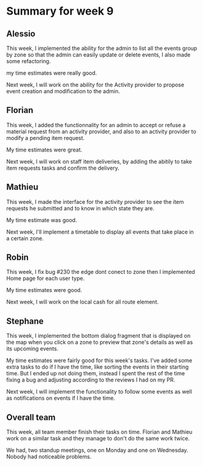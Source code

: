 # Summary for week 9

## Alessio
This week, I implemented the ability for the admin to list all the events group by zone so that the admin can easily update or delete events, I also made some refactoring.

my time estimates were really good. 

Next week, I will work on the ability for the Activity provider to propose event creation and modification to the admin.

## Florian 
This week, I added the functionnality for an admin to accept or refuse a material request from an activity provider, and also to an activity provider to modify a pending item request.

My time estimates were great.

Next week, I will work on staff item deliveries, by adding the abitily to take item requests tasks and confirm the delivery.

## Mathieu

This week, I made the interface for the activity provider to see the item requests he submitted and to know in which state they are.

My time estimate was good.

Next week, I'll implement a timetable to display all events that take place in a certain zone.

## Robin
This week, I fix bug #230 the edge dont conect to zone then I implemented Home page for each user type.

My time estimates were good.

Next week, I will work on the local cash for all route element.

## Stephane
This week, I implemented the bottom dialog fragment that is displayed on the map when you click on a zone to preview that zone's details as well as its upcoming events.

My time estimates were fairly good for this week's tasks. I've added some extra tasks to do if I have the time, like sorting the events in their starting time. But I ended up not doing them, instead I spent the rest of the time fixing a bug and adjusting according to the reviews I had on my PR.

Next week, I will implement the functionality to follow some events as well as notifications on events if I have the time.

## Overall team

This week, all team member finish their tasks on time. Florian and Mathieu work on a similar task and they manage to don't do the same work twice.

We had, two standup meetings, one on Monday and one on Wednesday. Nobody had noticeable problems. 